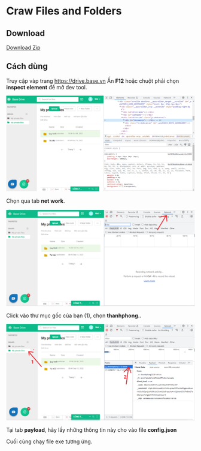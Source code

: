 # Craw Files and Folders

## Download 
[Download Zip](https://github.com/zukahai/website-data-crawler-tool/raw/main/product.zip)

## Cách dùng
Truy cập vàp trang https://drive.base.vn
Ấn **F12** hoặc chuột phải chọn **inspect element** để mở dev tool.

<p align="center"> <img src="./images/1.png" alt="bg" /> </p>

Chọn qua tab **net work**. 

<p align="center"> <img src="./images/2.png" alt="bg" /> </p>

Click vào thư mục gốc của bạn (1), chọn **thanhphong..**
<p align="center"> <img src="./images/3.png" alt="bg" /> </p>

Tại tab **payload**, hãy lấy những thông tin này cho vào file **config.json**

Cuối cùng chạy file exe tương ứng.
